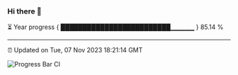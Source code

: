### Hi there 👋

⏳ Year progress { █████████████████████████▁▁▁▁▁ } 85.14 %

---

⏰ Updated on Tue, 07 Nov 2023 18:21:14 GMT

![Progress Bar CI](https://github.com/ZhaoGui/ZhaoGui/workflows/Progress%20Bar%20CI/badge.svg)
